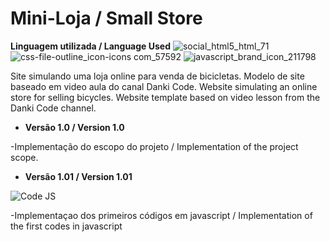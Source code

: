 # Mini-Loja / Small Store

__Linguagem utilizada / Language Used__
![social_html5_html_71](https://user-images.githubusercontent.com/120213605/220456302-6c568953-d5f6-47a8-b102-ab97e59aa62c.png) ![css-file-outline_icon-icons com_57592](https://user-images.githubusercontent.com/120213605/220456298-6ebbf83f-82ca-4247-8d69-7eeb05abf0cc.png) ![javascript_brand_icon_211798](https://user-images.githubusercontent.com/120213605/220456301-bacea174-0399-4b4a-acaa-a02b0c85d6c2.png)

Site simulando uma loja online para venda de bicicletas. Modelo de site baseado em video aula do canal Danki Code.
Website simulating an online store for selling bicycles. Website template based on video lesson from the Danki Code channel.

* __Versão 1.0 / Version 1.0__

-Implementação do escopo do projeto / Implementation of the project scope.

* __Versão 1.01 / Version 1.01__

![Code JS](https://user-images.githubusercontent.com/120213605/220422524-eb2fffbb-797a-48da-82fe-85a1b9a857c8.png)

-Implementaçao dos primeiros códigos em javascript / Implementation of the first codes in javascript

